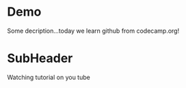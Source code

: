 # Demo

Some decription...today we learn github from codecamp.org!

# SubHeader

Watching tutorial on you tube

